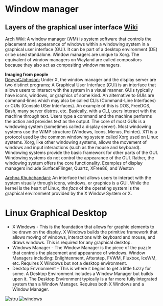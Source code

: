 # Window manager
## Layers of the graphical user interface [Wiki](https://en.wikipedia.org/wiki/Window_manager)

[Arch Wiki:](https://wiki.archlinux.org/title/window_manager) A window manager (WM) is system software that controls the placement and appearance of windows within a windowing system in a graphical user interface (GUI). It can be part of a desktop environment (DE) or be used standalone.
Window managers are unique to Xorg. The equivalent of window managers on Wayland are called compositors because they also act as compositing window managers.




**Imaging from people**  
[DevynCJohnson:](https://www.linux.org/threads/the-structure-of-a-gui.10399/) Under X, the window manager and the display server are two distinct programs;
A Graphical User Interface (GUI) is an interface that allows users to interact with the system in a visual manner. GUIs typically have icons, windows, or graphics of some kind. An alternative to GUIs are command-lines which may also be called CLIs (Command-Line Interfaces) or CUIs (Console USer Interfaces). An example of this is DOS, FreeDOS, Bash, many server distros, etc. Basically, with a CLI, users interact with the machine through text. Users type a command and the machine performs the action and provides text as the output.
The core of most GUIs is a windowing system (sometimes called a display server). Most windowing systems use the WIMP structure (Windows, Icons, Menus, Pointer). X11 is a protocol used by the common windowing system called Xorg used on Linux systems. Xorg, like other windowing systems, allows the movement of windows and input interactions (such as the mouse and keyboard). Windowing systems provide the basic framework for other parts of the GUI. Windowing systems do not control the appearance of the GUI. Rather, the windowing system offers the core functionality. Examples of display managers include SurfaceFlinger, Quartz, XFree86, and Weston


[Archna Khubchandani:](https://study.com/academy/lesson/linux-gui-components-x-windows-configuration.html) An interface that allows users to interact with the system visually through icons, windows, or graphics is a GUI. 
While the kernel is the heart of Linux, *the face* of the operating system is the graphical environment provided by the X Window System or X.

# Linux Graphical Desktop
* X Windows - This is the foundation that allows for graphic elements to be drawn on the display. X Windows builds the primitive framework that allows moving of windows, interactions with keyboard and mouse, and draws windows. This is required for any graphical desktop.
* Windows Manager - The Window Manager is the piece of the puzzle that controls the placement and appearance of windows. Window Managers including: Enlightenment, Afterstep, FVWM, Fluxbox, IceWM, etc. Requires X Windows but not a desktop environment.
* Desktop Envrionment - This is where it begins to get a little fuzzy for some. A Desktop Environment includes a Window Manager but builds upon it. The Desktop Environment typically is a far more fully integrated system than a Window Manager. Requires both X Windows and a Window Manager.

![stru](https://upload.wikimedia.org/wikipedia/commons/9/95/Schema_of_the_layers_of_the_graphical_user_interface.svg)
![windows](https://upload.wikimedia.org/wikipedia/commons/thumb/1/14/Window_%28windowing_system%29.svg/512px-Window_%28windowing_system%29.svg.png)

